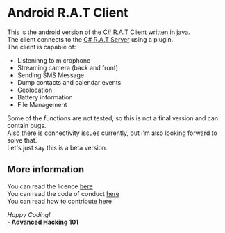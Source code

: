 # Android R.A.T Client
This is the android version of the [C# R.A.T Client](https://github.com/AdvancedHacker101/C-Sharp-R.A.T-Client) written in java.  
The client connects to the [C# R.A.T Server](https://github.com/AdvancedHacker101/C-Sharp-R.A.T-Server)  using a plugin.  
The client is capable of:  
- Listeninng to microphone
- Streaming camera (back and front)
- Sending SMS Message
- Dump contacts and calendar events
- Geolocation
- Battery information
- File Management

Some of the functions are not tested, so this is not a final version and can contain bugs.  
Also there is connectivity issues currently, but i'm also looking forward to solve that.  
Let's just say this is a beta version.  

## More information

You can read the licence [here](https://github.com/AdvancedHacker101/android-R.A.T-Client/blob/master/LICENSE)  
You can read the code of conduct [here](https://github.com/AdvancedHacker101/android-R.A.T-Client/blob/master/CODE_OF_CONDUCT.md)  
You can read how to contribute [here](https://github.com/AdvancedHacker101/android-R.A.T-Client/blob/master/CONTRIBUTING.md)  

*Happy Coding!*  
**- Advanced Hacking 101**

